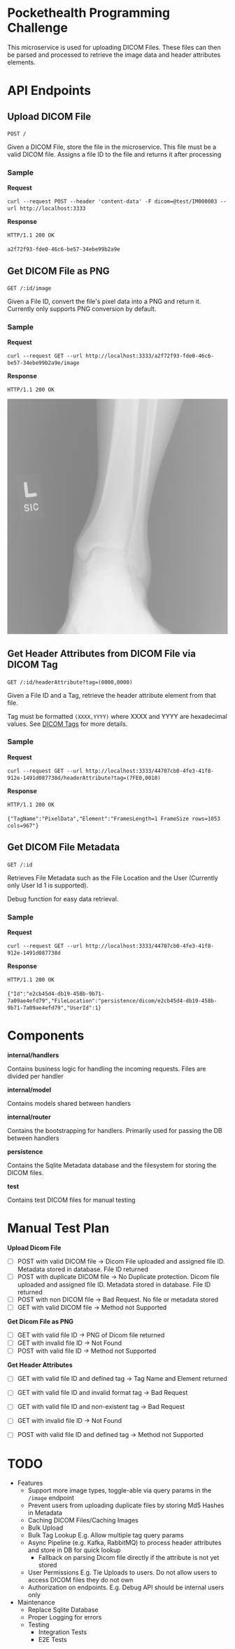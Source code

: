 # Pockethealth Programming Challenge

This microservice is used for uploading DICOM Files. These files can then be parsed and processed to retrieve the image data and header attributes elements.

# API Endpoints

## Upload DICOM File

`POST /`

Given a DICOM File, store the file in the microservice. This file must be a valid DICOM file. Assigns a file ID to the file and returns it after processing

### Sample

**Request**
```
curl --request POST --header 'content-data' -F dicom=@test/IM000003 --url http://localhost:3333
```

**Response**
```
HTTP/1.1 200 OK

a2f72f93-fde0-46c6-be57-34ebe99b2a9e
```

## Get DICOM File as PNG 

`GET /:id/image`

Given a File ID, convert the file's pixel data into a PNG and return it. Currently only supports PNG conversion by default.

### Sample

**Request**
```
curl --request GET --url http://localhost:3333/a2f72f93-fde0-46c6-be57-34ebe99b2a9e/image
```

**Response**
```
HTTP/1.1 200 OK
```

![sample](./sample.png)

## Get Header Attributes from DICOM File via DICOM Tag

`GET /:id/headerAttribute?tag=(0000,0000)`

Given a File ID and a Tag, retrieve the header attribute element from that file.

Tag must be formatted `(XXXX,YYYY)` where XXXX and YYYY are hexadecimal values. See [DICOM Tags](https://www.dicomlibrary.com/dicom/dicom-tags/) for more details.

### Sample

**Request**
```
curl --request GET --url http://localhost:3333/44707cb0-4fe3-41f8-912e-1491d087738d/headerAttribute?tag=(7FE0,0010)
```

**Response**
```
HTTP/1.1 200 OK

{"TagName":"PixelData","Element":"FramesLength=1 FrameSize rows=1053 cols=967"}
```

## Get DICOM File Metadata 

`GET /:id`

Retrieves File Metadata such as the File Location and the User (Currently only User Id 1 is supported).

Debug function for easy data retrieval. 

### Sample

**Request**
```
curl --request GET --url http://localhost:3333/44707cb0-4fe3-41f8-912e-1491d087738d
```

**Response**
```
HTTP/1.1 200 OK

{"Id":"e2cb45d4-db19-458b-9b71-7a09ae4efd79","FileLocation":"persistence/dicom/e2cb45d4-db19-458b-9b71-7a09ae4efd79","UserId":1}
```

# Components

**internal/handlers**

Contains business logic for handling the incoming requests. Files are divided per handler

**internal/model**

Contains models shared between handlers

**internal/router**

Contains the bootstrapping for handlers. Primarily used for passing the DB between handlers

**persistence**

Contains the Sqlite Metadata database and the filesystem for storing the DICOM files. 

**test**

Contains test DICOM files for manual testing

# Manual Test Plan

**Upload Dicom File**

- [ ] POST with valid DICOM file -> Dicom File uploaded and assigned file ID. Metadata stored in database. File ID returned
- [ ] POST with duplicate DICOM file -> No Duplicate protection. Dicom file uploaded and assigned file ID. Metadata stored in database. File ID returned
- [ ] POST with non DICOM file -> Bad Request. No file or metadata stored
- [ ] GET with valid DICOM file -> Method not Supported

**Get Dicom File as PNG**

- [ ] GET with valid file ID -> PNG of Dicom file returned
- [ ] GET with invalid file ID -> Not Found
- [ ] POST with valid file ID -> Method not Supported

**Get Header Attributes**

- [ ] GET with valid file ID and defined tag -> Tag Name and Element returned
- [ ] GET with valid file ID and invalid format tag -> Bad Request
- [ ] GET with valid file ID and non-existent tag -> Bad Request
- [ ] GET with invalid file ID -> Not Found
- [ ] POST with valid file ID and defined tag -> Method not Supported


# TODO
* Features
  * Support more image types, toggle-able via query params in the `/image` endpoint
  * Prevent users from uploading duplicate files by storing Md5 Hashes in Metadata
  * Caching DICOM Files/Caching Images
  * Bulk Upload
  * Bulk Tag Lookup E.g. Allow multiple tag query params
  * Async Pipeline (e.g. Kafka, RabbitMQ) to process header attributes and store in DB for quick lookup
    * Fallback on parsing Dicom file directly if the attribute is not yet stored
  * User Permissions E.g. Tie Uploads to users. Do not allow users to access DICOM files they do not own
  * Authorization on endpoints. E.g. Debug API should be internal users only
* Maintenance
  * Replace Sqlite Database
  * Proper Logging for errors
  * Testing
    * Integration Tests
    * E2E Tests